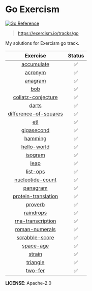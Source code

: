 # Go Exercism

[![Go Reference](https://pkg.go.dev/badge/github.com/paulebose/go-exercism.svg)](https://pkg.go.dev/github.com/paulebose/go-exercism)

> https://exercism.io/tracks/go

My solutions for Exercism go track.

|                                             Exercise                                              | Status |
| :-----------------------------------------------------------------------------------------------: | :----: |
|            [accumulate](https://github.com/PaulEbose/go-exercism/tree/main/accumulate)            |   ✅   |
|               [acronym](https://github.com/PaulEbose/go-exercism/tree/main/acronym)               |   ✅   |
|               [anagram](https://github.com/PaulEbose/go-exercism/tree/main/anagram)               |   ✅   |
|                   [bob](https://github.com/PaulEbose/go-exercism/tree/main/bob)                   |   ✅   |
|    [collatz-conjecture](https://github.com/PaulEbose/go-exercism/tree/main/collatz-conjecture)    |   ✅   |
|                 [darts](https://github.com/PaulEbose/go-exercism/tree/main/darts)                 |   ✅   |
| [difference-of-squares](https://github.com/PaulEbose/go-exercism/tree/main/difference-of-squares) |   ✅   |
|                   [etl](https://github.com/PaulEbose/go-exercism/tree/main/etl)                   |   ✅   |
|            [gigasecond](https://github.com/PaulEbose/go-exercism/tree/main/gigasecond)            |   ✅   |
|               [hamming](https://github.com/PaulEbose/go-exercism/tree/main/hamming)               |   ✅   |
|           [hello-world](https://github.com/PaulEbose/go-exercism/tree/main/hello-world)           |   ✅   |
|               [isogram](https://github.com/PaulEbose/go-exercism/tree/main/isogram)               |   ✅   |
|                  [leap](https://github.com/PaulEbose/go-exercism/tree/main/leap)                  |   ✅   |
|              [list-ops](https://github.com/PaulEbose/go-exercism/tree/main/list-ops)              |   ✅   |
|      [nucleotide-count](https://github.com/PaulEbose/go-exercism/tree/main/nucleotide-count)      |   ✅   |
|              [panagram](https://github.com/PaulEbose/go-exercism/tree/main/panagram)              |   ✅   |
|   [protein-translation](https://github.com/PaulEbose/go-exercism/tree/main/protein-translation)   |   ✅   |
|               [proverb](https://github.com/PaulEbose/go-exercism/tree/main/proverb)               |   ✅   |
|             [raindrops](https://github.com/PaulEbose/go-exercism/tree/main/raindrops)             |   ✅   |
|     [rna-transcription](https://github.com/PaulEbose/go-exercism/tree/main/rna-transcription)     |   ✅   |
|        [roman-numerals](https://github.com/PaulEbose/go-exercism/tree/main/roman-numerals)        |   ✅   |
|        [scrabble-score](https://github.com/PaulEbose/go-exercism/tree/main/scrabble-score)        |   ✅   |
|             [space-age](https://github.com/PaulEbose/go-exercism/tree/main/space-age)             |   ✅   |
|                [strain](https://github.com/PaulEbose/go-exercism/tree/main/strain)                |   ✅   |
|              [triangle](https://github.com/PaulEbose/go-exercism/tree/main/triangle)              |   ✅   |
|               [two-fer](https://github.com/PaulEbose/go-exercism/tree/main/two-fer)               |   ✅   |

**LICENSE**: Apache-2.0
